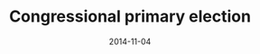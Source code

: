 ---
title: Congressional primary election
date: 2014-11-04
clip_url: http://elections.thelensnola.org/2014/primary/
image_url: /images/thumbnails/2014-11-04-election.png
image_alt: Nov. 4, 2014, election results app
description: My first and The Lens' second foray into live election coverage.
tools: JavaScript, Leaflet, Python, QGIS, S3, TopoJSON
---